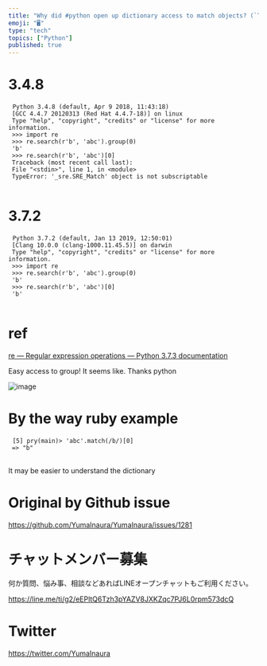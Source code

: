 ```yaml
---
title: "Why did #python open up dictionary access to match objects? (`TypeErro"
emoji: "🖥"
type: "tech"
topics: ["Python"]
published: true
---
```


<h1> 3.4.8 </h1>

<pre> <code class="py">Python 3.4.8 (default, Apr 9 2018, 11:43:18) 
 [GCC 4.4.7 20120313 (Red Hat 4.4.7-18)] on linux 
 Type &quot;help&quot;, &quot;copyright&quot;, &quot;credits&quot; or &quot;license&quot; for more information. 
 &gt;&gt;&gt; import re 
 &gt;&gt;&gt; re.search(r&#39;b&#39;, &#39;abc&#39;).group(0) 
 &#39;b&#39; 
 &gt;&gt;&gt; re.search(r&#39;b&#39;, &#39;abc&#39;)[0] 
 Traceback (most recent call last): 
 File &quot;&lt;stdin&gt;&quot;, line 1, in &lt;module&gt; 
 TypeError: &#39;_sre.SRE_Match&#39; object is not subscriptable 
</code> </pre>

<h1> 3.7.2 </h1>

<pre> <code class="py">Python 3.7.2 (default, Jan 13 2019, 12:50:01) 
 [Clang 10.0.0 (clang-1000.11.45.5)] on darwin 
 Type &quot;help&quot;, &quot;copyright&quot;, &quot;credits&quot; or &quot;license&quot; for more information. 
 &gt;&gt;&gt; import re 
 &gt;&gt;&gt; re.search(r&#39;b&#39;, &#39;abc&#39;).group(0) 
 &#39;b&#39; 
 &gt;&gt;&gt; re.search(r&#39;b&#39;, &#39;abc&#39;)[0] 
 &#39;b&#39; 
</code> </pre>

<h1> ref </h1>

<p> <a href="https://docs.python.org/3/library/re.html">re — Regular expression operations — Python 3.7.3 documentation</a> </p>

<p> Easy access to group! It seems like. Thanks python </p>

<p><img src="https://user-images.githubusercontent.com/13635059/56090302-94def800-5edb-11e9-8602-8419364f73e1.png" alt="image"></p>

<h1> By the way ruby example </h1>

<pre> <code class="rb">[5] pry(main)&gt; &#39;abc&#39;.match(/b/)[0] 
 =&gt; &quot;b&quot; 
</code> </pre>

<p> It may be easier to understand the dictionary </p>


# Original by Github issue

https://github.com/YumaInaura/YumaInaura/issues/1281








<!-- Update From Qiita API -->

# チャットメンバー募集


何か質問、悩み事、相談などあればLINEオープンチャットもご利用ください。

https://line.me/ti/g2/eEPltQ6Tzh3pYAZV8JXKZqc7PJ6L0rpm573dcQ





# Twitter


https://twitter.com/YumaInaura


<!-- Update From Qiita API -->


